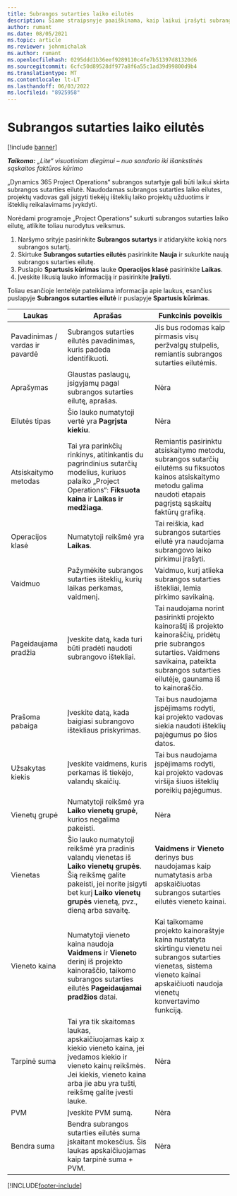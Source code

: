 ```yaml
---
title: Subrangos sutarties laiko eilutės
description: Šiame straipsnyje paaiškinama, kaip laikui įrašyti subrangos eilutes ir įrašyti laiko pirkimą iš tiekėjų.
author: rumant
ms.date: 08/05/2021
ms.topic: article
ms.reviewer: johnmichalak
ms.author: rumant
ms.openlocfilehash: 0295ddd1b36eef9289110c4fe7b51397d81320d6
ms.sourcegitcommit: 6cfc50d89528df977a8f6a55c1ad39d99800d9b4
ms.translationtype: MT
ms.contentlocale: lt-LT
ms.lasthandoff: 06/03/2022
ms.locfileid: "8925958"
---
```

# <a name="subcontract-lines-for-time"></a>Subrangos sutarties laiko eilutės

[!include [banner](../../includes/dataverse-preview.md)]

_**Taikoma:** „Lite“ visuotiniam diegimui – nuo sandorio iki išankstinės sąskaitos faktūros kūrimo_

„Dynamics 365 Project Operations“ subrangos sutartyje gali būti laikui skirta subrangos sutarties eilutė. Naudodamas subrangos sutarties laiko eilutes, projektų vadovas gali įsigyti tiekėjų išteklių laiko projektų užduotims ir išteklių reikalavimams įvykdyti.

Norėdami programoje „Project Operations“ sukurti subrangos sutarties laiko eilutę, atlikite toliau nurodytus veiksmus.

1. Naršymo srityje pasirinkite **Subrangos sutartys** ir atidarykite kokią nors subrangos sutartį.
2. Skirtuke **Subrangos sutarties eilutės** pasirinkite **Nauja** ir sukurkite naują subrangos sutarties eilutę.
3. Puslapio **Spartusis kūrimas** lauke **Operacijos klasė** pasirinkite **Laikas**.
4. Įveskite likusią lauko informaciją ir pasirinkite **Įrašyti**.

  Toliau esančioje lentelėje pateikiama informacija apie laukus, esančius puslapyje **Subrangos sutarties eilutė** ir puslapyje **Spartusis kūrimas**.

| **Laukas** | **Aprašas** | **Funkcinis poveikis** |
| --- | --- | --- |
| Pavadinimas / vardas ir pavardė | Subrangos sutarties eilutės pavadinimas, kuris padeda identifikuoti. | Jis bus rodomas kaip pirmasis visų peržvalgų stulpelis, remiantis subrangos sutarties eilutėmis. |
| Aprašymas | Glaustas paslaugų, įsigyjamų pagal subrangos sutarties eilutę, aprašas. |Nėra |
| Eilutės tipas |   Šio lauko numatytoji vertė yra **Pagrįsta kiekiu**.| Nėra |
| Atsiskaitymo metodas | Tai yra parinkčių rinkinys, atitinkantis du pagrindinius sutarčių modelius, kuriuos palaiko „Project Operations“: **Fiksuota kaina** ir **Laikas ir medžiaga**. | Remiantis pasirinktu atsiskaitymo metodu, subrangos sutarčių eilutėms su fiksuotos kainos atsiskaitymo metodu galima naudoti etapais pagrįstą sąskaitų faktūrų grafiką. |
| Operacijos klasė | Numatytoji reikšmė yra **Laikas**. | Tai reiškia, kad subrangos sutarties eilutė yra naudojama subrangovo laiko pirkimui įrašyti. |
| Vaidmuo | Pažymėkite subrangos sutarties išteklių, kurių laikas perkamas, vaidmenį. | Vaidmuo, kurį atlieka subrangos sutarties ištekliai, lemia pirkimo savikainą. |
| Pageidaujama pradžia | Įveskite datą, kada turi būti pradėti naudoti subrangovo ištekliai. | Tai naudojama norint pasirinkti projekto kainoraštį iš projekto kainoraščių, pridėtų prie subrangos sutarties. Vaidmens savikaina, pateikta subrangos sutarties eilutėje, gaunama iš to kainoraščio. |
| Prašoma pabaiga | Įveskite datą, kada baigiasi subrangovo ištekliaus priskyrimas. | Tai bus naudojama įspėjimams rodyti, kai projekto vadovas siekia naudoti išteklių pajėgumus po šios datos. |
| Užsakytas kiekis | Įveskite vaidmens, kuris perkamas iš tiekėjo, valandų skaičių. | Tai bus naudojama įspėjimams rodyti, kai projekto vadovas viršija šiuos išteklių poreikių pajėgumus. |
| Vienetų grupė | Numatytoji reikšmė yra **Laiko vienetų grupė**, kurios negalima pakeisti. | Nėra|
| Vienetas | Šio lauko numatytoji reikšmė yra pradinis valandų vienetas iš **Laiko vienetų grupės**. Šią reikšmę galite pakeisti, jei norite įsigyti bet kurį **Laiko vienetų grupės** vienetą, pvz., dieną arba savaitę. | **Vaidmens** ir **Vieneto** derinys bus naudojamas kaip numatytasis arba apskaičiuotas subrangos sutarties eilutės vieneto kainai. |
| Vieneto kaina | Numatytoji vieneto kaina naudoja **Vaidmens** ir **Vieneto** derinį iš projekto kainoraščio, taikomo subrangos sutarties eilutės **Pageidaujamai pradžios** datai. | Kai taikomame projekto kainoraštyje kaina nustatyta skirtingu vienetu nei subrangos sutarties vienetas, sistema vieneto kainai apskaičiuoti naudoja vienetų konvertavimo funkciją. |
| Tarpinė suma |    Tai yra tik skaitomas laukas, apskaičiuojamas kaip x kiekio vieneto kaina, jei įvedamos kiekio ir vieneto kainų reikšmės. Jei kiekis, vieneto kaina arba jie abu yra tušti, reikšmę galite įvesti lauke. | Nėra|
| PVM |   Įveskite PVM sumą. |Nėra |
| Bendra suma | Bendra subrangos sutarties eilutės suma įskaitant mokesčius. Šis laukas apskaičiuojamas kaip tarpinė suma + PVM.|Nėra |

[!INCLUDE[footer-include](../../includes/footer-banner.md)]
